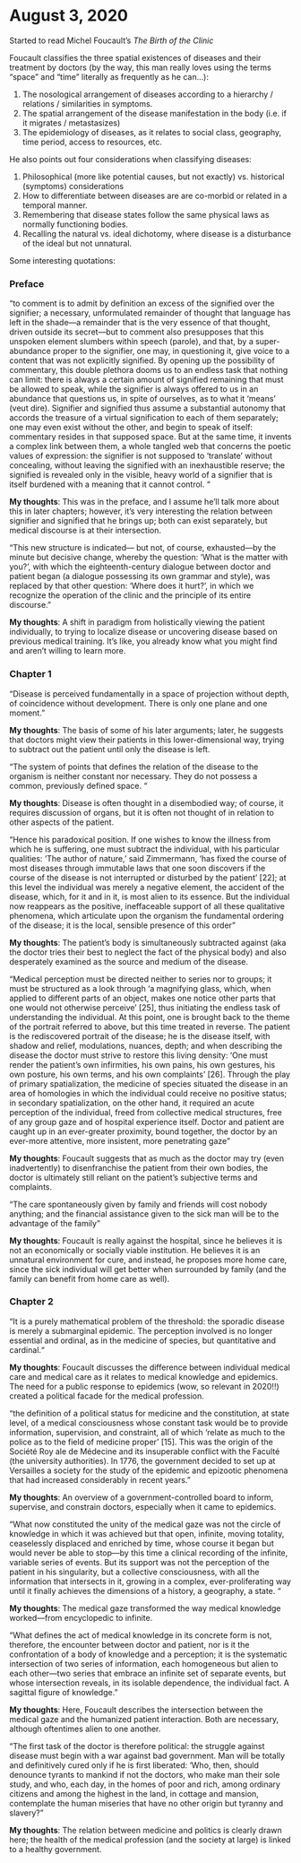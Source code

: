 
# August 3, 2020

Started to read Michel Foucault’s *The Birth of the Clinic*


Foucault classifies the three spatial existences of diseases and their treatment by doctors (by the way, this man really loves using the terms “space” and “time” literally as frequently as he can…):
1. The nosological arrangement of diseases according to a hierarchy / relations / similarities in symptoms.
2. The spatial arrangement of the disease manifestation in the body (i.e. if it migrates / metastasizes)
3. The epidemiology of diseases, as it relates to social class, geography, time period, access to resources, etc.

He also points out four considerations when classifying diseases:
1. Philosophical (more like potential causes, but not exactly) vs. historical (symptoms) considerations
2. How to differentiate between diseases are are co-morbid or related in a temporal manner.
3. Remembering that disease states follow the same physical laws as normally functioning bodies.
4. Recalling the natural vs. ideal dichotomy, where disease is a disturbance of the ideal but not unnatural.

Some interesting quotations:

### Preface

“to comment is to admit by definition an excess of the signified over the signifier; a necessary, unformulated remainder of thought that language has left in the shade—a remainder that is the very essence of that thought, driven outside its secret—but to comment also presupposes that this unspoken element slumbers within speech (parole), and that, by a super-abundance proper to the signifier, one may, in questioning it, give voice to a content that was not explicitly signified. By opening up the possibility of commentary, this double plethora dooms us to an endless task that nothing can limit: there is always a certain amount of signified remaining that must be allowed to speak, while the signifier is always offered to us in an abundance that questions us, in spite of ourselves, as to what it ‘means’ (veut dire). Signifier and signified thus assume a substantial autonomy that accords the treasure of a virtual signification to each of them separately; one may even exist without the other, and begin to speak of itself: commentary resides in that supposed space. But at the same time, it invents a complex link between them, a whole tangled web that concerns the poetic values of expression: the signifier is not supposed to ‘translate’ without concealing, without leaving the signified with an inexhaustible reserve; the signified is revealed only in the visible, heavy world of a signifier that is itself burdened with a meaning that it cannot control. “

**My thoughts**: This was in the preface, and I assume he’ll talk more about this in later chapters; however, it’s very interesting the relation between signifier and signified that he brings up; both can exist separately, but medical discourse is at their intersection.

“This new structure is indicated— but not, of course, exhausted—by the minute but decisive change, whereby the question: ‘What is the matter with you?’, with which the eighteenth-century dialogue between doctor and patient began (a dialogue possessing its own grammar and style), was replaced by that other question: ‘Where does it hurt?’, in which we recognize the operation of the clinic and the principle of its entire discourse.”

**My thoughts**: A shift in paradigm from holistically viewing the patient individually, to trying to localize disease or uncovering disease based on previous medical training. It’s like, you already know what you might find and aren’t willing to learn more.

### Chapter 1

“Disease is perceived fundamentally in a space of projection without depth, of coincidence without development. There is only one plane and one moment.”

**My thoughts**: The basis of some of his later arguments; later, he suggests that doctors might view their patients in this lower-dimensional way, trying to subtract out the patient until only the disease is left.

“The system of points that defines the relation of the disease to the 
organism is neither constant nor necessary. They do not possess a 
common, previously defined space. “

**My thoughts**: Disease is often thought in a disembodied way; of course, it requires discussion of organs, but it is often not thought of in relation to other aspects of the patient.

“Hence his paradoxical position. If one wishes to know the illness 
from which he is suffering, one must subtract the individual, with his 
particular qualities: ‘The author of nature,’ said Zimmermann, ‘has 
fixed the course of most diseases through immutable laws that one 
soon discovers if the course of the disease is not interrupted or 
disturbed by the patient’ [22]; at this level the individual was merely a 
negative element, the accident of the disease, which, for it and in it, is 
most alien to its essence. But the individual now reappears as the 
positive, ineffaceable support of all these qualitative phenomena, which 
articulate upon the organism the fundamental ordering of the disease; 
it is the local, sensible presence of this order”

**My thoughts**: The patient’s body is simultaneously subtracted against (aka the doctor tries their best to neglect the fact of the physical body) and also desperately examined as the source and medium of the disease. 


“Medical 
perception must be directed neither to series nor to groups; it must 
be structured as a look through ‘a magnifying glass, which, when 
applied to different parts of an object, makes one notice other parts 
that one would not otherwise perceive’ [25], thus initiating the 
endless task of understanding the individual. At this point, one is 
brought back to the theme of the portrait referred to above, but this 
time treated in reverse. The patient is the rediscovered portrait of the 
disease; he is the disease itself, with shadow and relief, modulations, 
nuances, depth; and when describing the disease the doctor must 
strive to restore this living density: ‘One must render the patient’s 
own infirmities, his own pains, his own gestures, his own posture, 
his own terms, and his own complaints’ [26]. 
Through the play of primary spatialization, the medicine of species 
situated the disease in an area of homologies in which the individual 
could receive no positive status; in secondary spatialization, on the 
other hand, it required an acute perception of the individual, freed 
from collective medical structures, free of any group gaze and of 
hospital experience itself. Doctor and patient are caught up in an 
ever-greater proximity, bound together, the doctor by an ever-more 
attentive, more insistent, more penetrating gaze”

**My thoughts**: Foucault suggests that as much as the doctor may try (even inadvertently) to disenfranchise the patient from their own bodies, the doctor is ultimately still reliant on the patient’s subjective terms and complaints.

“The care 
spontaneously given by family and friends will cost nobody anything; 
and the financial assistance given to the sick man will be to the 
advantage of the family”

**My thoughts**: Foucault is really against the hospital, since he believes it is not an economically or socially viable institution. He believes it is an unnatural environment for cure, and instead, he proposes more home care, since the sick individual will get better when surrounded by family (and the family can benefit from home care as well).

### Chapter 2

“It is a purely mathematical problem of the threshold: the 
sporadic disease is merely a submarginal epidemic. The perception 
involved is no longer essential and ordinal, as in the medicine of species, 
but quantitative and cardinal.“

**My thoughts**: Foucault discusses the difference between individual medical care and medical care as it relates to medical knowledge and epidemics. The need for a public response to epidemics (wow, so relevant in 2020!!) created a political facade for the medical profession.

“the definition 
of a political status for medicine and the constitution, at state level, 
of a medical consciousness whose constant task would be to provide 
information, supervision, and constraint, all of which ‘relate as much 
to the police as to the field of medicine proper’ [15]. 
This was the origin of the Société Roy ale de Médecine and its 
insuperable conflict with the Faculté (the university authorities). In 
1776, the government decided to set up at Versailles a society for the 
study of the epidemic and epizootic phenomena that had increased 
considerably in recent years.”

**My thoughts**: An overview of a government-controlled board to inform, supervise, and constrain doctors, especially when it came to epidemics.

“What now constituted the unity of the medical gaze was not the 
circle of knowledge in which it was achieved but that open, infinite, 
moving totality, ceaselessly displaced and enriched by time, whose 
course it began but would never be able to stop—by this time a 
clinical recording of the infinite, variable series of events. But its 
support was not the perception of the patient in his singularity, but a 
collective consciousness, with all the information that intersects in it, 
growing in a complex, ever-proliferating way until it finally achieves 
the dimensions of a history, a geography, a state. “

**My thoughts**: The medical gaze transformed the way medical knowledge worked—from encyclopedic to infinite.

“What 
defines the act of medical knowledge in its concrete form is not, 
therefore, the encounter between doctor and patient, nor is it the 
confrontation of a body of knowledge and a perception; it is the 
systematic intersection of two series of information, each 
homogeneous but alien to each other—two series that embrace an 
infinite set of separate events, but whose intersection reveals, in its 
isolable dependence, the individual fact. A sagittal figure of 
knowledge.”

**My thoughts**: Here, Foucault describes the intersection between the medical gaze and the humanized patient interaction. Both are necessary, although oftentimes alien to one another.

“The first task of the doctor is therefore political: the struggle 
against disease must begin with a war against bad government. Man 
will be totally and definitively cured only if he is first liberated: ‘Who, 
then, should denounce tyrants to mankind if not the doctors, who 
make man their sole study, and who, each day, in the homes of poor 
and rich, among ordinary citizens and among the highest in the land, 
in cottage and mansion, contemplate the human miseries that have no 
other origin but tyranny and slavery?”

**My thoughts**: The relation between medicine and politics is clearly drawn here; the health of the medical profession (and the society at large) is linked to a healthy government.
